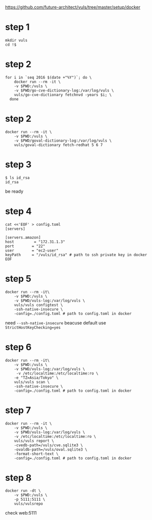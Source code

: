 
https://github.com/future-architect/vuls/tree/master/setup/docker


# step 1
```
mkdir vuls
cd !$
```

# step 2
```
for i in `seq 2016 $(date +"%Y")`; do \
    docker run --rm -it \
    -v $PWD:/vuls \
    -v $PWD/go-cve-dictionary-log:/var/log/vuls \
    vuls/go-cve-dictionary fetchnvd -years $i; \
  done
```  


# step 2

```
docker run --rm -it \
    -v $PWD:/vuls \
    -v $PWD/goval-dictionary-log:/var/log/vuls \
    vuls/goval-dictionary fetch-redhat 5 6 7
```

# step 3

```
$ ls id_rsa
id_rsa
```
be ready

# step 4
```
cat <<'EOF' > config.toml
[servers]

[servers.amazon]
host         = "172.31.1.3"
port        = "22"
user        = "ec2-user"
keyPath     = "/vuls/id_rsa" # path to ssh private key in docker
EOF
```




# step 5
```
docker run --rm -it\
    -v $PWD:/vuls \
    -v $PWD/vuls-log:/var/log/vuls \
    vuls/vuls configtest \
    -ssh-native-insecure \
    -config=./config.toml # path to config.toml in docker
```    

need `--ssh-native-insecure` beacuse  default use `StrictHostKeyChecking=yes`

# step 6
```
docker run --rm -it\
    -v $PWD:/vuls \
    -v $PWD/vuls-log:/var/log/vuls \
     -v /etc/localtime:/etc/localtime:ro \
    -e "TZ=Asia/Tokyo" \
    vuls/vuls scan \
    -ssh-native-insecure \
    -config=./config.toml # path to config.toml in docker
```

# step 7
```
docker run --rm -it \
    -v $PWD:/vuls \
    -v $PWD/vuls-log:/var/log/vuls \
    -v /etc/localtime:/etc/localtime:ro \
    vuls/vuls report \
    -cvedb-path=/vuls/cve.sqlite3 \
    -ovaldb-path=/vuls/oval.sqlite3 \
    -format-short-text \
    -config=./config.toml # path to config.toml in docker
```


# step 8
```
docker run -dt \
    -v $PWD:/vuls \
    -p 5111:5111 \
    vuls/vulsrepo
```

check web:5111
